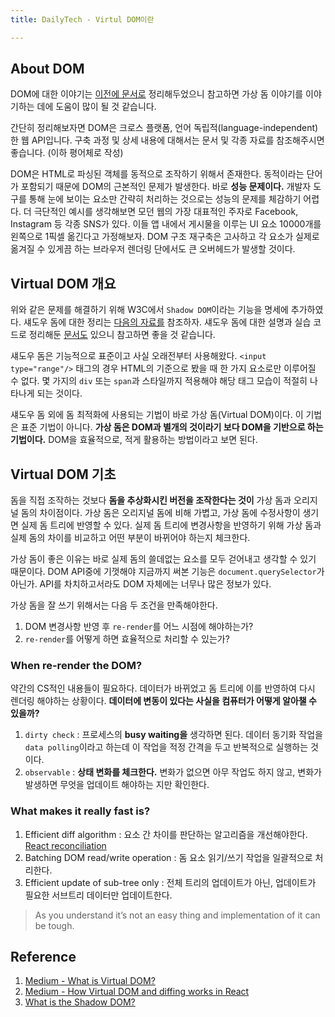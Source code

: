 ```yaml
---
title: DailyTech - Virtul DOM이란

---
```

## About DOM

DOM에 대한 이야기는 [이전에 문서로](https://parkjju.github.io/vue-TIL/daily/220208-DOM.html#dom%E1%84%8B%E1%85%B5%E1%84%85%E1%85%A1%E1%86%AB) 정리해두었으니 참고하면 가상 돔 이야기를 이야기하는 데에 도움이 많이 될 것 같습니다.

간단히 정리해보자면 DOM은 크로스 플랫폼, 언어 독립적(language-independent)한 웹 API입니다. 구축 과정 및 상세 내용에 대해서는 문서 및 각종 자료를 참조해주시면 좋습니다. (이하 평어체로 작성)

DOM은 HTML로 파싱된 객체를 동적으로 조작하기 위해서 존재한다. 동적이라는 단어가 포함되기 때문에 DOM의 근본적인 문제가 발생한다. 바로 **성능 문제이다.** 개발자 도구를 통해 눈에 보이는 요소만 간략히 처리하는 것으로는 성능의 문제를 체감하기 어렵다. 더 극단적인 예시를 생각해보면 모던 웹의 가장 대표적인 주자로 Facebook, Instagram 등 각종 SNS가 있다. 이들 앱 내에서 게시물을 이루는 UI 요소 10000개를 왼쪽으로 1픽셀 옮긴다고 가정해보자. DOM 구조 재구축은 고사하고 각 요소가 실제로 옮겨질 수 있게끔  하는 브라우저 렌더링 단에서도 큰 오버헤드가 발생할 것이다.

## Virtual DOM 개요

위와 같은 문제를 해결하기 위해 W3C에서 `Shadow DOM`이라는 기능을 명세에 추가하였다. 섀도우 돔에 대한 정리는 [다음의 자료를](https://bitsofco.de/what-is-the-shadow-dom/?utm_source=CSS-Weekly&utm_campaign=Issue-344&) 참조하자. 섀도우 돔에 대한 설명과 실습 코드로 정리해둔 [문서도](./220224-shadow.md) 있으니 참고하면 좋을 것 같습니다.

섀도우 돔은 기능적으로 표준이고 사실 오래전부터 사용해왔다. `<input type="range"/>` 태그의 경우 HTML의 기준으로 봤을 때 한 가지 요소로만 이루어질 수 없다. 몇 가지의 `div` 또는 `span`과 스타일까지 적용해야 해당 태그 모습이 적절히 나타나게 되는 것이다.

섀도우 돔 외에 돔 최적화에 사용되는 기법이 바로 가상 돔(Virtual DOM)이다. 이 기법은 표준 기법이 아니다. **가상 돔은 DOM과 별개의 것이라기 보다 DOM을 기반으로 하는 기법이다.** DOM을 효율적으로, 적게 활용하는 방법이라고 보면 된다.

## Virtual DOM 기초
돔을 직접 조작하는 것보다 **돔을 추상화시킨 버전을 조작한다는 것이** 가상 돔과 오리지널 돔의 차이점이다. 가상 돔은 오리지널 돔에 비해 가볍고, 가상 돔에 수정사항이 생기면 실제 돔 트리에 반영할 수 있다. 실제 돔 트리에 변경사항을 반영하기 위해 가상 돔과 실제 돔의 차이를 비교하고 어떤 부분이 바뀌어야 하는지 체크한다.

가상 돔이 좋은 이유는 바로 실제 돔의 쓸데없는 요소를 모두 걷어내고 생각할 수 있기 때문이다. DOM API중에 기껏해야 지금까지 써본 기능은 `document.querySelector`가 아닌가. API를 차치하고서라도 DOM 자체에는 너무나 많은 정보가 있다.

가상 돔을 잘 쓰기 위해서는 다음 두 조건을 만족해야한다. 
1. DOM 변경사항 반영 후 `re-render`를 어느 시점에 해야하는가?
2. `re-render`를 어떻게 하면 효율적으로 처리할 수 있는가?

### When re-render the DOM?
약간의 CS적인 내용들이 필요하다. 데이터가 바뀌었고 돔 트리에 이를 반영하여 다시 렌더링 해야하는 상황이다. **데이터에 변동이 있다는 사실을 컴퓨터가 어떻게 알아챌 수 있을까?**

1. `dirty check` : 프로세스의 **busy waiting을** 생각하면 된다. 데이터 동기화 작업을 `data polling`이라고 하는데 이 작업을 적정 간격을 두고 반복적으로 실행하는 것이다.
2. `observable` : **상태 변화를 체크한다.** 변화가 없으면 아무 작업도 하지 않고, 변화가 발생하면 무엇을 업데이트 해야하는 지만 확인한다.

### What makes it really fast is?
1. Efficient diff algorithm : 요소 간 차이를 판단하는 알고리즘을 개선해야한다. [React reconciliation](https://ko.reactjs.org/docs/reconciliation.html)
2. Batching DOM read/write operation : 돔 요소 읽기/쓰기 작업을 일괄적으로 처리한다.
3. Efficient update of sub-tree only : 전체 트리의 업데이트가 아닌, 업데이트가 필요한 서브트리 데이터만 업데이트한다.

> As you understand it’s not an easy thing and implementation of it can be tough.


## Reference

1. [Medium - What is Virtual DOM?](https://tonyfreed.medium.com/what-is-virtual-dom-c0ec6d6a925c)
2. [Medium - How Virtual DOM and diffing works in React](https://medium.com/@gethylgeorge/how-virtual-dom-and-diffing-works-in-react-6fc805f9f84e)
3. [What is the Shadow DOM?](https://bitsofco.de/what-is-the-shadow-dom/?utm_source=CSS-Weekly&utm_campaign=Issue-344&)